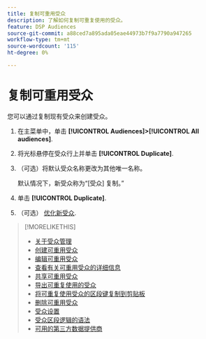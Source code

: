 ```yaml
---
title: 复制可重用受众
description: 了解如何复制可重复使用的受众。
feature: DSP Audiences
source-git-commit: a88ced7a895ada05eae44973b7f9a7790a947265
workflow-type: tm+mt
source-wordcount: '115'
ht-degree: 0%

---
```


# 复制可重用受众

您可以通过复制现有受众来创建受众。

1. 在主菜单中，单击 **[!UICONTROL Audiences]>[!UICONTROL All audiences]**.

1. 将光标悬停在受众行上并单击 **[!UICONTROL Duplicate]**.

1. （可选）将默认受众名称更改为其他唯一名称。

   默认情况下，新受众称为“[受众] 复制。”

1. 单击 **[!UICONTROL Duplicate]**.

1. （可选） [优化新受众](reusable-audience-edit.md).

>[!MORELIKETHIS]
>
>* [关于受众管理](audience-about.md)
>* [创建可重用受众](reusable-audience-create.md)
>* [编辑可重用受众](reusable-audience-edit.md)
>* [查看有关可重用受众的详细信息](reusable-audience-view-details.md)
>* [共享可重用受众](reusable-audience-share.md)
>* [导出可重复使用的受众](reusable-audience-export.md)
>* [将可重复使用受众的区段键复制到剪贴板](reusable-audience-clipboard.md)
>* [删除可重用受众](reusable-audience-delete.md)
>* [受众设置](audience-settings.md)
>* [受众区段逻辑的语法](audience-segment-logic-syntax.md)
>* [可用的第三方数据提供商](third-party-data-providers.md)

